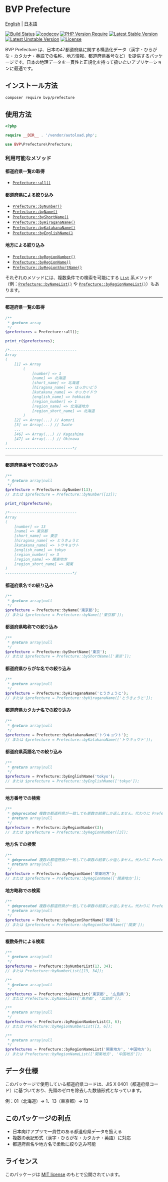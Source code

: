# BVP Prefecture

[English](./README.md) | [日本語](./README_ja.md)

[![Build Status](https://github.com/shimomo/bvp-prefecture/workflows/Tests/badge.svg)](https://github.com/shimomo/bvp-prefecture/actions?query=workflow%3Atests)
[![codecov](https://codecov.io/gh/shimomo/bvp-prefecture/branch/4.x/graph/badge.svg?token=6DECMJOHLZ)](https://codecov.io/gh/shimomo/bvp-prefecture)
[![PHP Version Require](https://poser.pugx.org/bvp/prefecture/require/php)](https://packagist.org/packages/bvp/prefecture)
[![Latest Stable Version](https://poser.pugx.org/bvp/prefecture/v/stable)](https://packagist.org/packages/bvp/prefecture)
[![Latest Unstable Version](https://poser.pugx.org/bvp/prefecture/v/unstable)](https://packagist.org/packages/bvp/prefecture#4.x-dev)
[![License](https://poser.pugx.org/bvp/prefecture/license)](https://packagist.org/packages/bvp/prefecture)

BVP Prefecture は、日本の47都道府県に関する構造化データ（漢字・ひらがな・カタカナ・英語での名称、地方情報、都道府県番号など）を提供するパッケージです。日本の地理データを一貫性と正規化を持って扱いたいアプリケーションに最適です。

## インストール方法
```bash
composer require bvp/prefecture
```

## 使用方法
```php
<?php

require __DIR__ . '/vendor/autoload.php';

use BVP\Prefecture\Prefecture;
```

### 利用可能なメソッド

#### 都道府県一覧の取得
- [`Prefecture::all()`](#都道府県一覧の取得)

#### 都道府県による絞り込み
- [`Prefecture::byNumber()`](#都道府県番号での絞り込み)
- [`Prefecture::byName()`](#都道府県名での絞り込み)
- [`Prefecture::byShortName()`](#都道府県略称での絞り込み)
- [`Prefecture::byHiraganaName()`](#都道府県ひらがな名での絞り込み)
- [`Prefecture::byKatakanaName()`](#都道府県カタカナ名での絞り込み)
- [`Prefecture::byEnglishName()`](#都道府県英語名での絞り込み)

#### 地方による絞り込み
- [`Prefecture::byRegionNumber()`](#地方番号での検索)
- [`Prefecture::byRegionName()`](#地方名での検索)
- [`Prefecture::byRegionShortName()`](#地方略称での検索)

それぞれのメソッドには、複数条件での検索を可能にする [`List`](#複数条件による検索) 系メソッド（例：[`Prefecture::byNameList()`](#複数条件による検索) や [`Prefecture::byRegionNameList()`](#複数条件による検索)）もあります。

---

#### 都道府県一覧の取得
```php
/**
 * @return array
 */
$prefectures = Prefecture::all();

print_r($prefectures);

/*------------------------------
Array
(
    [1] => Array
        (
            [number] => 1
            [name] => 北海道
            [short_name] => 北海道
            [hiragana_name] => ほっかいどう
            [katakana_name] => ホッカイドウ
            [english_name] => hokkaido
            [region_number] => 1
            [region_name] => 北海道地方
            [region_short_name] => 北海道
        )
    [2] => Array(...) // Aomori
    [3] => Array(...) // Iwate
    ...
    [46] => Array(...) // Kagoshima
    [47] => Array(...) // Okinawa
)
------------------------------*/
```

---

#### 都道府県番号での絞り込み
```php
/**
 * @return array|null
 */
$prefecture = Prefecture::byNumber(13);
// または $prefecture = Prefecture::byNumber([13]);

print_r($prefecture);

/*------------------------------
Array
(
    [number] => 13
    [name] => 東京都
    [short_name] => 東京
    [hiragana_name] => とうきょうと
    [katakana_name] => トウキョウト
    [english_name] => tokyo
    [region_number] => 3
    [region_name] => 関東地方
    [region_short_name] => 関東
)
------------------------------*/
```

#### 都道府県名での絞り込み
```php
/**
 * @return array|null
 */
$prefecture = Prefecture::byName('東京都');
// または $prefecture = Prefecture::byName(['東京都']);
```

#### 都道府県略称での絞り込み
```php
/**
 * @return array|null
 */
$prefecture = Prefecture::byShortName('東京');
// または $prefecture = Prefecture::byShortName(['東京']);
```

#### 都道府県ひらがな名での絞り込み
```php
/**
 * @return array|null
 */
$prefecture = Prefecture::byHiraganaName('とうきょうと');
// または $prefecture = Prefecture::byHiraganaName(['とうきょうと']);
```

#### 都道府県カタカナ名での絞り込み
```php
/**
 * @return array|null
 */
$prefecture = Prefecture::byKatakanaName('トウキョウト');
// または $prefecture = Prefecture::byKatakanaName(['トウキョウト']);
```

#### 都道府県英語名での絞り込み
```php
/**
 * @return array|null
 */
$prefecture = Prefecture::byEnglishName('tokyo');
// または $prefecture = Prefecture::byEnglishName(['tokyo']);
```

---

#### 地方番号での検索
```php
/**
 * @deprecated 複数の都道府県が一致しても単数の結果しか返しません。代わりに Prefecture::byRegionNumberList() を使用してください。
 * @return array|null
 */
$prefecture = Prefecture::byRegionNumber(3);
// または $prefecture = Prefecture::byRegionNumber([3]);
```

#### 地方名での検索
```php
/**
 * @deprecated 複数の都道府県が一致しても単数の結果しか返しません。代わりに Prefecture::byRegionNameList() を使用してください。
 * @return array|null
 */
$prefecture = Prefecture::byRegionName('関東地方');
// または $prefecture = Prefecture::byRegionName(['関東地方']);
```

#### 地方略称での検索
```php
/**
 * @deprecated 複数の都道府県が一致しても単数の結果しか返しません。代わりに Prefecture::byRegionShortNameList() を使用してください。
 * @return array|null
 */
$prefecture = Prefecture::byRegionShortName('関東');
// または $prefecture = Prefecture::byRegionShortName(['関東']);
```

---

#### 複数条件による検索
```php
/**
 * @return array|null
 */
$prefectures = Prefecture::byNumberList(13, 34);
// または Prefecture::byNumberList([13, 34]);

/**
 * @return array|null
 */
$prefectures = Prefecture::byNameList('東京都', '広島県');
// または Prefecture::byNameList(['東京都', '広島県']);

/**
 * @return array|null
 */
$prefectures = Prefecture::byRegionNumberList(3, 6);
// または Prefecture::byRegionNumberList([3, 6]);

/**
 * @return array|null
 */
$prefectures = Prefecture::byRegionNameList('関東地方', '中国地方');
// または Prefecture::byRegionNameList(['関東地方', '中国地方']);
```

## データ仕様
このパッケージで使用している都道府県コードは、JIS X 0401（都道府県コード）に基づいており、先頭のゼロを除去した数値形式となっています。

例：01（北海道）→ 1、13（東京都）→ 13

## このパッケージの利点
- 日本向けアプリで一貫性のある都道府県データを扱える
- 複数の表記形式（漢字・ひらがな・カタカナ・英語）に対応
- 都道府県名や地方名で柔軟に絞り込み可能

## ライセンス
このパッケージは [MIT license](LICENSE) のもとで公開されています。
